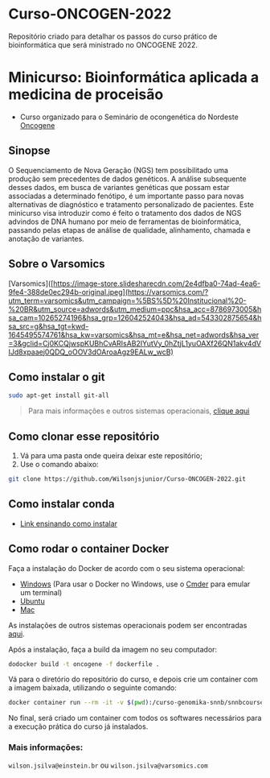 # Curso-ONCOGEN-2022

Repositório criado para detalhar os passos do curso prático de bioinformática que será ministrado no ONCOGENE 2022.

# Minicurso: Bioinformática aplicada a medicina de proceisão

* Curso organizado para o Seminário de ocongenética do Nordeste [Oncogene](https://sis.automacaodeeventos.com.br/2022/Oncogene/sis/inscricao/index.asp)

## Sinopse

O Sequenciamento de Nova Geração (NGS) tem possibilitado uma produção sem precedentes de dados genéticos. A análise subsequente desses dados, em busca de variantes genéticas que possam estar associadas a determinado fenótipo, é um importante passo para novas alternativas de diagnóstico e tratamento personalizado de pacientes. Este minicurso visa introduzir como é feito o tratamento dos dados de NGS advindos de DNA humano por meio de ferramentas de bioinformática, passando pelas etapas de análise de qualidade, alinhamento, chamada e anotação de variantes.

## Sobre o Varsomics

[Varsomics]([https://image-store.slidesharecdn.com/2e4dfba0-74ad-4ea6-9fe4-388de0ec294b-original.jpeg](https://varsomics.com/?utm_term=varsomics&utm_campaign=%5BS%5D%20Institucional%20-%20BR&utm_source=adwords&utm_medium=ppc&hsa_acc=8786973005&hsa_cam=10265274196&hsa_grp=126042524043&hsa_ad=543302875654&hsa_src=g&hsa_tgt=kwd-1645495574761&hsa_kw=varsomics&hsa_mt=e&hsa_net=adwords&hsa_ver=3&gclid=Cj0KCQjwspKUBhCvARIsAB2IYutVy_0hZtjL1yuOAXf26QN1akv4dVIJd8xpaaej0QDQ_oOOV3dOAroaAgz9EALw_wcB)

## Como instalar o git

```bash
sudo apt-get install git-all
```

> Para mais informações e outros sistemas operacionais, [clique aqui](https://git-scm.com/book/pt-br/v2/Come%C3%A7ando-Instalando-o-Git)

## Como clonar esse repositório

1. Vá para uma pasta onde queira deixar este repositório;
2. Use o comando abaixo:

```bash
git clone https://github.com/Wilsonjsjunior/Curso-ONCOGEN-2022.git
```

## Como instalar conda

* [Link ensinando como instalar](https://conda.io/docs/user-guide/install/index.html)

## Como rodar o container Docker

Faça a instalação do Docker de acordo com o seu sistema operacional:

* [Windows](https://store.docker.com/editions/community/docker-ce-desktop-windows) (Para usar o Docker no Windows, use o [Cmder](http://cmder.net/) para emular um terminal)
* [Ubuntu](https://store.docker.com/editions/community/docker-ce-server-ubuntu)
* [Mac](https://store.docker.com/editions/community/docker-ce-desktop-mac)

As instalações de outros sistemas operacionais podem ser encontradas [aqui](https://www.docker.com/community-edition).

Após a instalação, faça a build da imagem no seu computador:

```bash
dodocker build -t oncogene -f dockerfile .
```

Vá para o diretório do repositório do curso, e depois crie um container com a imagem baixada, utilizando o seguinte comando:

```bash
docker container run --rm -it -v $(pwd):/curso-genomika-snnb/snnbcourse wildergalvao/gnmk-snnb
```

No final, será criado um container com todos os softwares necessários para a execução prática do curso já instalados.

### Mais informações:

`wilson.jsilva@einstein.br` ou `wilson.jsilva@varsomics.com`
